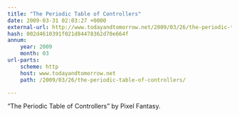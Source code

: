 ```yaml
---
title: "The Periodic Table of Controllers"
date: 2009-03-31 02:03:27 +0000
external-url: http://www.todayandtomorrow.net/2009/03/26/the-periodic-table-of-controllers/
hash: 002d4610391f021d84478362d70e664f
annum:
    year: 2009
    month: 03
url-parts:
    scheme: http
    host: www.todayandtomorrow.net
    path: /2009/03/26/the-periodic-table-of-controllers/

---
```


“The Periodic Table of Controllers” by Pixel Fantasy.






